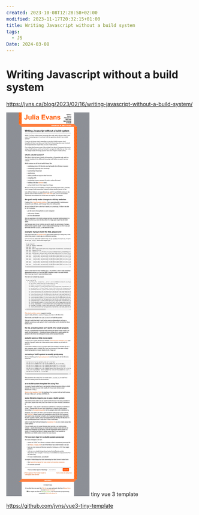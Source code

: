 ```yaml
---
created: 2023-10-08T12:28:58+02:00
modified: 2023-11-17T20:32:15+01:00
title: Writing Javascript without a build system
tags:
  - JS
Date: 2024-03-08
---
```



# Writing Javascript without a build system

https://jvns.ca/blog/2023/02/16/writing-javascript-without-a-build-system/

![](../_asset/2023-10-08_JavascriptWithoutBuild_image_1.png)
tiny vue 3 template

https://github.com/jvns/vue3-tiny-template

